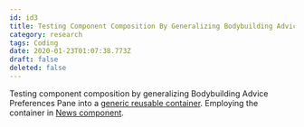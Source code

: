 ```yaml
---
id: id3
title: Testing Component Composition By Generalizing Bodybuilding Advice Preferences Pane Into A Employing The Container In Https...
category: research
tags: Coding
date: 2020-01-23T01:07:38.773Z
draft: false
deleted: false
---
```


Testing component composition by generalizing Bodybuilding Advice Preferences Pane into a [generic reusable container][1]. Employing the container in [News component][2].

[1]: https://github.com/fantasyui-com/catpea-com/blob/0b3dd8426cc0cdcf9ade924293489c3f63996fd1/src/containers/PreferenceCard.svelte#L46
[2]: https://github.com/fantasyui-com/catpea-com/blob/0b3dd8426cc0cdcf9ade924293489c3f63996fd1/src/components/News.svelte#L45